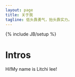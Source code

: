 ```yaml
---
layout: page
title: 关于我
tagline: 低头靠勇气，抬头靠实力。
---
```

{% include JB/setup %}
# Intros
Hi!My name is Litchi lee!

